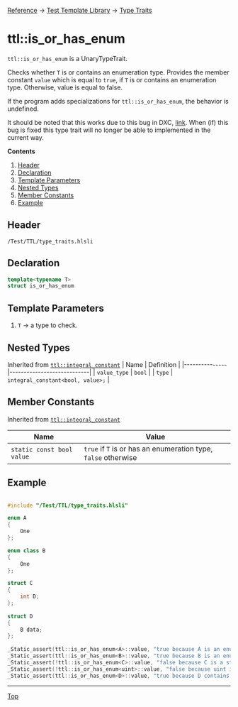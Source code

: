 [Reference](../../ShaderTestFramework.md) -> [Test Template Library](../TTL.md) -> [Type Traits](./TypeTraitsHeader.md)

# ttl::is_or_has_enum

`ttl::is_or_has_enum` is a UnaryTypeTrait.

Checks whether `T` is or contains an enumeration type. Provides the member constant `value` which is equal to `true`, if `T` is or contains an enumeration type. Otherwise, value is equal to false.

If the program adds specializations for `ttl::is_or_has_enum`, the behavior is undefined.

It should be noted that this works due to this bug in DXC, [link](https://github.com/microsoft/DirectXShaderCompiler/issues/5553). When (if) this bug is fixed this type trait will no longer be able to implemented in the current way.

**Contents**
1. [Header](#header)
2. [Declaration](#declaration)
3. [Template Parameters](#template-parameters)
4. [Nested Types](#nested-types)
5. [Member Constants](#member-constants)
6. [Example](#example)

## Header

`/Test/TTL/type_traits.hlsli`

## Declaration

```c++
template<typename T>
struct is_or_has_enum
```

## Template Parameters

1. `T` -> a type to check.

## Nested Types

Inherited from [`ttl::integral_constant`](./IntegralConstant.md)
| Name | Definition |
|---------------|----------------------------|
| `value_type`  | `bool`                        |
| `type`        | `integral_constant<bool, value>;` |

## Member Constants
Inherited from [`ttl::integral_constant`](./IntegralConstant.md)

| Name                    | Value |
|-------------------------|-------|
| `static const bool value`  | `true` if `T` is or has an enumeration type, `false` otherwise   |


## Example

```c++

#include "/Test/TTL/type_traits.hlsli"

enum A
{
    One
};

enum class B
{
    One
};

struct C
{
    int D;
};
                                                                                       
struct D
{
    B data;
};
                                                                                         
_Static_assert(ttl::is_or_has_enum<A>::value, "true because A is an enumeration");
_Static_assert(ttl::is_or_has_enum<B>::value, "true because B is an enum class");
_Static_assert(!ttl::is_or_has_enum<C>::value, "false because C is a struct that does not contain an enumeration");
_Static_assert(!ttl::is_or_has_enum<uint>::value, "false because uint is not an enumeration");
_Static_assert(ttl::is_or_has_enum<D>::value, "true because D contains an enumeration");

```
---

[Top](#ttlis_or_has_enum)